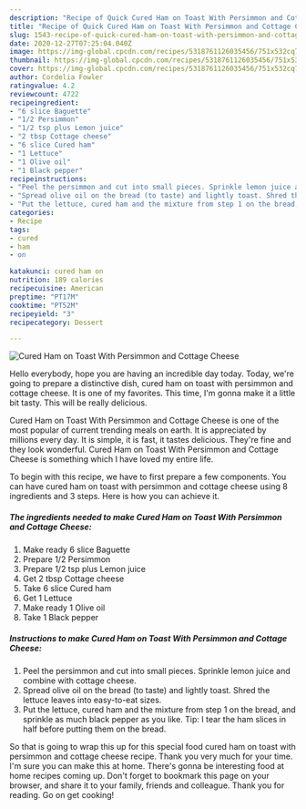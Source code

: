 ```yaml
---
description: "Recipe of Quick Cured Ham on Toast With Persimmon and Cottage Cheese"
title: "Recipe of Quick Cured Ham on Toast With Persimmon and Cottage Cheese"
slug: 1543-recipe-of-quick-cured-ham-on-toast-with-persimmon-and-cottage-cheese
date: 2020-12-27T07:25:04.040Z
image: https://img-global.cpcdn.com/recipes/5318761126035456/751x532cq70/cured-ham-on-toast-with-persimmon-and-cottage-cheese-recipe-main-photo.jpg
thumbnail: https://img-global.cpcdn.com/recipes/5318761126035456/751x532cq70/cured-ham-on-toast-with-persimmon-and-cottage-cheese-recipe-main-photo.jpg
cover: https://img-global.cpcdn.com/recipes/5318761126035456/751x532cq70/cured-ham-on-toast-with-persimmon-and-cottage-cheese-recipe-main-photo.jpg
author: Cordelia Fowler
ratingvalue: 4.2
reviewcount: 4722
recipeingredient:
- "6 slice Baguette"
- "1/2 Persimmon"
- "1/2 tsp plus Lemon juice"
- "2 tbsp Cottage cheese"
- "6 slice Cured ham"
- "1 Lettuce"
- "1 Olive oil"
- "1 Black pepper"
recipeinstructions:
- "Peel the persimmon and cut into small pieces. Sprinkle lemon juice and combine with cottage cheese."
- "Spread olive oil on the bread (to taste) and lightly toast. Shred the lettuce leaves into easy-to-eat sizes."
- "Put the lettuce, cured ham and the mixture from step 1 on the bread, and sprinkle as much black pepper as you like. Tip: I tear the ham slices in half before putting them on the bread."
categories:
- Recipe
tags:
- cured
- ham
- on

katakunci: cured ham on 
nutrition: 189 calories
recipecuisine: American
preptime: "PT17M"
cooktime: "PT52M"
recipeyield: "3"
recipecategory: Dessert

---
```



![Cured Ham on Toast With Persimmon and Cottage Cheese](https://img-global.cpcdn.com/recipes/5318761126035456/751x532cq70/cured-ham-on-toast-with-persimmon-and-cottage-cheese-recipe-main-photo.jpg)

Hello everybody, hope you are having an incredible day today. Today, we're going to prepare a distinctive dish, cured ham on toast with persimmon and cottage cheese. It is one of my favorites. This time, I'm gonna make it a little bit tasty. This will be really delicious.

Cured Ham on Toast With Persimmon and Cottage Cheese is one of the most popular of current trending meals on earth. It is appreciated by millions every day. It is simple, it is fast, it tastes delicious. They're fine and they look wonderful. Cured Ham on Toast With Persimmon and Cottage Cheese is something which I have loved my entire life.




To begin with this recipe, we have to first prepare a few components. You can have cured ham on toast with persimmon and cottage cheese using 8 ingredients and 3 steps. Here is how you can achieve it.

<!--inarticleads1-->

##### The ingredients needed to make Cured Ham on Toast With Persimmon and Cottage Cheese:

1. Make ready 6 slice Baguette
1. Prepare 1/2 Persimmon
1. Prepare 1/2 tsp plus Lemon juice
1. Get 2 tbsp Cottage cheese
1. Take 6 slice Cured ham
1. Get 1 Lettuce
1. Make ready 1 Olive oil
1. Take 1 Black pepper




<!--inarticleads2-->

##### Instructions to make Cured Ham on Toast With Persimmon and Cottage Cheese:

1. Peel the persimmon and cut into small pieces. Sprinkle lemon juice and combine with cottage cheese.
1. Spread olive oil on the bread (to taste) and lightly toast. Shred the lettuce leaves into easy-to-eat sizes.
1. Put the lettuce, cured ham and the mixture from step 1 on the bread, and sprinkle as much black pepper as you like. Tip: I tear the ham slices in half before putting them on the bread.




So that is going to wrap this up for this special food cured ham on toast with persimmon and cottage cheese recipe. Thank you very much for your time. I'm sure you can make this at home. There's gonna be interesting food at home recipes coming up. Don't forget to bookmark this page on your browser, and share it to your family, friends and colleague. Thank you for reading. Go on get cooking!
